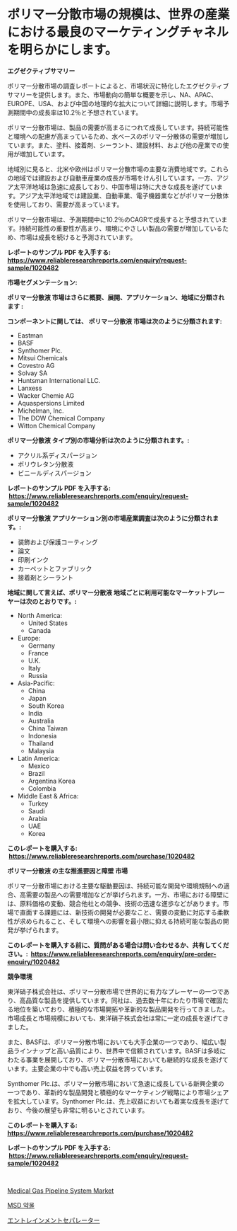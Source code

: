 <p><h1>ポリマー分散市場の規模は、世界の産業における最良のマーケティングチャネルを明らかにします。</h1></p><p><strong>エグゼクティブサマリー</strong></p>
<p><p>ポリマー分散市場の調査レポートによると、市場状況に特化したエグゼクティブサマリーを提供します。また、市場動向の簡単な概要を示し、NA、APAC、EUROPE、USA、および中国の地理的な拡大について詳細に説明します。市場予測期間中の成長率は10.2％と予想されています。</p><p>ポリマー分散市場は、製品の需要が高まるにつれて成長しています。持続可能性と環境への配慮が高まっているため、水ベースのポリマー分散体の需要が増加しています。また、塗料、接着剤、シーラント、建設材料、および他の産業での使用が増加しています。</p><p>地域別に見ると、北米や欧州はポリマー分散市場の主要な消費地域です。これらの地域では建設および自動車産業の成長が市場をけん引しています。一方、アジア太平洋地域は急速に成長しており、中国市場は特に大きな成長を遂げています。アジア太平洋地域では建設業、自動車業、電子機器業などがポリマー分散体を使用しており、需要が高まっています。</p><p>ポリマー分散市場は、予測期間中に10.2％のCAGRで成長すると予想されています。持続可能性の重要性が高まり、環境にやさしい製品の需要が増加しているため、市場は成長を続けると予測されています。</p></p>
<p><strong>レポートのサンプル PDF を入手する: <a href="https://www.reliableresearchreports.com/enquiry/request-sample/1020482">https://www.reliableresearchreports.com/enquiry/request-sample/1020482</a></strong></p>
<p><strong>市場セグメンテーション:</strong></p>
<p><strong> ポリマー分散液 市場はさらに概要、展開、アプリケーション、地域に分類されます :</strong></p>
<p><strong>コンポーネントに関しては、 ポリマー分散液 市場は次のように分類されます: &nbsp;</strong></p>
<p><ul><li>Eastman</li><li>BASF</li><li>Synthomer Plc.</li><li>Mitsui Chemicals</li><li>Covestro AG</li><li>Solvay SA</li><li>Huntsman International LLC.</li><li>Lanxess</li><li>Wacker Chemie AG</li><li>Aquaspersions Limited</li><li>Michelman, Inc.</li><li>The DOW Chemical Company</li><li>Witton Chemical Company</li></ul></p>
<p><strong> ポリマー分散液 タイプ別の市場分析は次のように分類されます。:</strong></p>
<p><ul><li>アクリル系ディスパージョン</li><li>ポリウレタン分散液</li><li>ビニールディスパージョン</li></ul></p>
<p><strong>レポートのサンプル PDF を入手する: &nbsp;<a href="https://www.reliableresearchreports.com/enquiry/request-sample/1020482">https://www.reliableresearchreports.com/enquiry/request-sample/1020482</a></strong></p>
<p><strong> ポリマー分散液 アプリケーション別の市場産業調査は次のように分類されます。:</strong></p>
<p><ul><li>装飾および保護コーティング</li><li>論文</li><li>印刷インク</li><li>カーペットとファブリック</li><li>接着剤とシーラント</li></ul></p>
<p><strong>地域に関して言えば、ポリマー分散液 地域ごとに利用可能なマーケットプレーヤーは次のとおりです。:</strong></p>
<p><ul>
    <li>
        North America:
        <ul>
            <li>United States</li>
            <li>Canada</li>
        </ul>
    </li>
    <li>
        Europe:
        <ul>
            <li>Germany</li>
            <li>France</li>
            <li>U.K.</li>
            <li>Italy</li>
            <li>Russia</li>
        </ul>
    </li>
    <li>
        Asia-Pacific:
        <ul>
            <li>China</li>
            <li>Japan</li>
            <li>South Korea</li>
            <li>India</li>
            <li>Australia</li>
            <li>China Taiwan</li>
            <li>Indonesia</li>
            <li>Thailand</li>
            <li>Malaysia</li>
        </ul>
    </li>
    <li>
        Latin America:
        <ul>
            <li>Mexico</li>
            <li>Brazil</li>
            <li>Argentina Korea</li>
            <li>Colombia</li>
        </ul>
    </li>
    <li>
        Middle East & Africa:
        <ul>
            <li>Turkey</li>
            <li>Saudi</li>
            <li>Arabia</li>
            <li>UAE</li>
            <li>Korea</li>
        </ul>
    </li>
    </ul></p>
<p><strong>このレポートを購入する: &nbsp;<a href="https://www.reliableresearchreports.com/purchase/1020482">https://www.reliableresearchreports.com/purchase/1020482</a></strong></p>
<p><strong>ポリマー分散液 の主な推進要因と障壁 市場</strong></p>
<p><p>ポリマー分散市場における主要な駆動要因は、持続可能な開発や環境規制への適合、高需要の製品への需要増加などが挙げられます。一方、市場における障壁には、原料価格の変動、競合他社との競争、技術の迅速な進歩などがあります。市場で直面する課題には、新技術の開発が必要なこと、需要の変動に対応する柔軟性が求められること、そして環境への影響を最小限に抑える持続可能な製品の開発が挙げられます。</p></p>
<p><strong>このレポートを購入する前に、質問がある場合は問い合わせるか、共有してください。:&nbsp; <a href="https://www.reliableresearchreports.com/enquiry/pre-order-enquiry/1020482">https://www.reliableresearchreports.com/enquiry/pre-order-enquiry/1020482</a></strong></p>
<p><strong>競争環境</strong></p>
<p><p>東洋硝子株式会社は、ポリマー分散市場で世界的に有力なプレーヤーの一つであり、高品質な製品を提供しています。同社は、過去数十年にわたり市場で確固たる地位を築いており、積極的な市場開拓や革新的な製品開発を行ってきました。市場成長と市場規模においても、東洋硝子株式会社は常に一定の成長を遂げてきました。</p><p>また、BASFは、ポリマー分散市場においても大手企業の一つであり、幅広い製品ラインナップと高い品質により、世界中で信頼されています。BASFは多岐にわたる事業を展開しており、ポリマー分散市場においても継続的な成長を遂げています。主要企業の中でも高い売上収益を誇っています。</p><p>Synthomer Plc.は、ポリマー分散市場において急速に成長している新興企業の一つであり、革新的な製品開発と積極的なマーケティング戦略により市場シェアを拡大しています。Synthomer Plc.は、売上収益においても着実な成長を遂げており、今後の展望も非常に明るいとされています。</p></p>
<p><strong>このレポートを購入する: &nbsp; <a href="https://www.reliableresearchreports.com/purchase/1020482">https://www.reliableresearchreports.com/purchase/1020482</a></strong></p>
<p><strong>レポートのサンプル PDF を入手する: &nbsp;<a href="https://www.reliableresearchreports.com/enquiry/request-sample/1020482">https://www.reliableresearchreports.com/enquiry/request-sample/1020482</a></strong><strong></strong></p>
<p>&nbsp;</p>
<p><p><a href="https://view.publitas.com/reportprime-1/medical-gas-pipeline-system-market-size-reflecting-a-forecast-till-2030-market-by-type-by-application-and-by-geography/">Medical Gas Pipeline System Market</a></p><p><a href="https://medium.com/@kurthityntz895676/msd-%EC%95%BD%EB%AC%BC-%EC%8B%9C%EC%9E%A5-%EC%A1%B0%EC%82%AC-%EB%B3%B4%EA%B3%A0%EC%84%9C-%EA%B7%B8-%EC%97%AD%EC%82%AC-%EB%B0%8F-2024%EB%85%84%EB%B6%80%ED%84%B0-2031%EB%85%84%EA%B9%8C%EC%A7%80%EC%9D%98-%EC%98%88%EC%B8%A1-d62093d3171a">MSD 약물</a></p><p><a href="https://medium.com/@darrensipes1990/%E3%82%A8%E3%83%B3%E3%82%BF%E3%83%BC%E3%83%86%E3%82%A4%E3%83%A1%E3%83%B3%E3%83%88%E5%88%86%E9%9B%A2%E5%99%A8%E5%B8%82%E5%A0%B4%E3%81%AF-%E3%82%B7%E3%82%A7%E3%82%A2-%E3%82%B5%E3%82%A4%E3%82%BA-%E3%81%8A%E3%82%88%E3%81%B32031%E5%B9%B4%E3%81%BE%E3%81%A7%E3%81%AE%E4%BA%88%E6%B8%AC%E3%81%AB%E7%84%A6%E7%82%B9%E3%82%92%E5%BD%93%E3%81%A6%E3%81%A6%E3%81%84%E3%81%BE%E3%81%99-fe5ddb8d3e83">エントレインメントセパレーター</a></p></p>